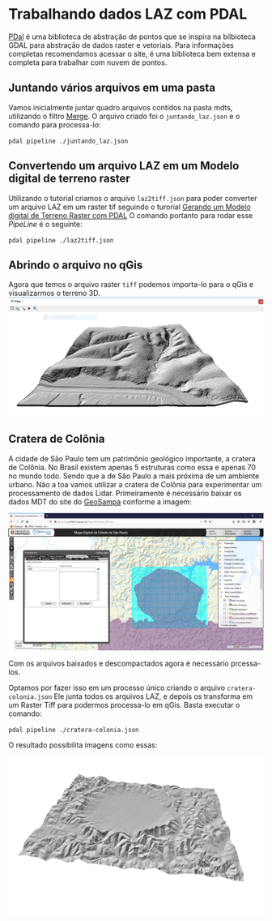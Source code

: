 # Trabalhando dados LAZ com PDAL

[PDal](https://pdal.io/) é uma biblioteca de abstração de pontos que se inspira na bilbioteca GDAL para abstração de dados raster e vetoriais. Para informações completas recomendamos acessar o site, é uma biblioteca bem extensa e completa para trabalhar com nuvem de pontos.

## Juntando vários arquivos em uma pasta

Vamos inicialmente juntar quadro arquivos contidos na pasta mdts, utilizando o filtro [Merge](https://pdal.io/stages/filters.merge.html). O arquivo criado foi o `juntando_laz.json` e o comando para processa-lo:

`pdal pipeline ./juntando_laz.json`

## Convertendo um arquivo LAZ em um Modelo digital de terreno raster

Utilizando o tutorial criamos o arquivo `laz2tiff.json` para poder converter um arquivo LAZ em um raster tif seguindo o turorial [Gerando um Modelo digital de Terreno Raster com PDAL](https://pdal.io/workshop/exercises/analysis/dtm/dtm.html)
O comando portanto para rodar esse _PipeLine_ é o seguinte:

`pdal pipeline ./laz2tiff.json`

## Abrindo o arquivo no qGis

Agora que temos o arquivo raster `tiff` podemos importa-lo para o qGis e visualizarmos o terreno 3D.
![](https://raw.githubusercontent.com/geoinfo-smdu/usando-MDT/master/images/terreno3d.PNG)

## Cratera de Colônia

A cidade de São Paulo tem um patrimônio geológico importante, a cratera de Colônia. No Brasil existem apenas 5 estruturas como essa e apenas 70 no mundo todo. Sendo que a de São Paulo a mais próxima de um ambiente urbano.
Não a toa vamos utilizar a cratera de Colônia para experimentar um processamento de dados Lidar.
Primeiramente é necessário baixar os dados MDT do site do [GeoSampa](http://geosampa.prefeitura.sp.gov.br/) conforme a imagem:

![](https://raw.githubusercontent.com/geoinfo-smdu/usando-MDT/master/images/cratera-de-colonia.PNG)

Com os arquivos baixados e descompactados agora é necessário prcessa-los. 

Optamos por fazer isso em um processo único criando o arquivo `cratera-colonia.json` Ele junta todos os arquivos LAZ, e depois os transforma em um Raster Tiff para podermos processa-lo em qGis. Basta executar o comando:

`pdal pipeline ./cratera-colonia.json`

O resultado possibilita imagens como essas:

![](https://raw.githubusercontent.com/geoinfo-smdu/usando-MDT/master/images/createra-colonia-3d.png)